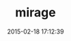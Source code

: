 ---
layout: post
title:  "mirage"
repo:   "lashd/mirage"
date:   2015-02-18 17:12:39
gemurl: https://github.com/lashd/mirage
---